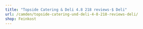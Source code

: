 ```yaml
---
title: "Topside Catering & Deli 4.8 218 reviews·$ Deli"
url: /camden/topside-catering-und-deli-4-8-218-reviews-deli/
shop: Feinkost
---
```

